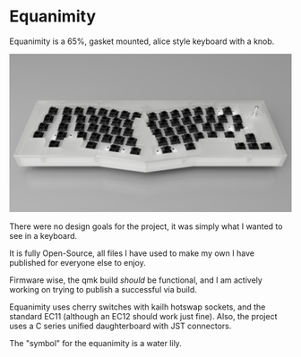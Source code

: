 # Equanimity
Equanimity is a 65%, gasket mounted, alice style keyboard with a knob.

![](https://github.com/TyraelWasTaken/Equanimity/blob/main/Renders/Alice_Keyboard_2024-Mar-21_06-38-16PM-000_CustomizedView23687820486.png)

There were no design goals for the project, it was simply what I wanted to see in a keyboard.

It is fully Open-Source, all files I have used to make my own I have published for everyone else to enjoy.

Firmware wise, the qmk build *should* be functional, and I am actively working on trying to publish a successful via build.

Equanimity uses cherry switches with kailh hotswap sockets, and the standard EC11 (although an EC12 should work just fine).
Also, the project uses a C series unified daughterboard with JST connectors.

The "symbol" for the equanimity is a water lily.
